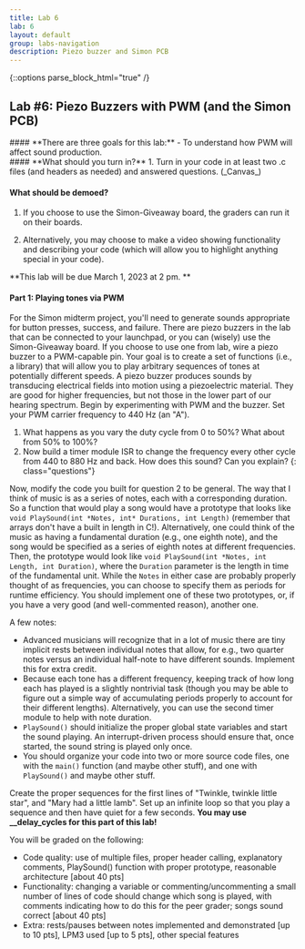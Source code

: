 ```yaml
---
title: Lab 6
lab: 6
layout: default
group: labs-navigation
description: Piezo buzzer and Simon PCB
---
```


{::options parse_block_html="true" /}

## Lab #6: Piezo Buzzers with PWM (and the Simon PCB)

<div class="alert alert-info" role="alert">
#### **There are three goals for this lab:**
  - To understand how PWM will affect sound production.
</div>

<div class="alert alert-danger" role="alert">
#### **What should you turn in?**
  1. Turn in your code in at least two .c files (and headers as needed) and answered questions. (_Canvas_)

#### **What should be demoed?**
  1. If you choose to use the Simon-Giveaway board, the graders can run it on their boards.

  2. Alternatively, you may choose to make a video showing functionality and describing your
  code (which will allow you to highlight anything special in your code).
</div>

**This lab will be due March 1, 2023 at 2 pm. **

#### Part 1: Playing tones via PWM

For the Simon midterm project, you'll need to generate sounds appropriate for button presses,
success, and failure. There are piezo buzzers in the lab that can be connected to your
launchpad, or you can (wisely) use the Simon-Giveaway board. If you choose to use one from lab,
wire a piezo buzzer to a PWM-capable pin. Your goal is to create a set of functions (i.e., a
library) that will allow you to play arbitrary sequences of tones at potentially different
speeds. A piezo buzzer produces sounds by transducing electrical fields into motion using a
piezoelectric material. They are good for higher frequencies, but not those in the lower part
of our hearing spectrum. Begin by experimenting with PWM and the buzzer. Set your PWM carrier
frequency to 440 Hz (an "A").

  1. What happens as you vary the duty cycle from 0 to 50%? What about from 50% to 100%?
  2.  Now build a timer module ISR to change the frequency every other cycle from 440 to 880 Hz
  and back. How does this sound? Can you explain?
  {: class="questions"}

Now, modify the code you built for question 2 to be general. The way that I
think of music is as a series of notes, each with a corresponding duration. So a
function that would play a song would have a prototype that looks like `void
PlaySound(int *Notes, int* Durations, int Length)` (remember that arrays don't
have a built in length in C!). Alternatively, one could think of the music as
having a fundamental duration (e.g., one eighth note), and the song would be
specified as a series of eighth notes at different frequencies. Then, the
prototype would look like `void PlaySound(int *Notes, int Length, int
Duration)`, where the `Duration` parameter is the length in time of the
fundamental unit. While the `Notes` in either case are probably properly thought
of as frequencies, you can choose to specify them as periods for runtime
efficiency. You should implement one of these two prototypes, or, if you have a
very good (and well-commented reason), another one.

A few notes:
  - Advanced musicians will recognize that in a lot of music there are tiny
    implicit rests between individual notes that allow, for e.g., two quarter
    notes versus an individual half-note to have different sounds. Implement
    this for extra credit.
  - Because each tone has a different frequency, keeping track of how long each
    has played is a slightly nontrivial task (though you may be able to
    figure out a simple way of accumulating periods properly to account for
    their different lengths). Alternatively, you can use the second timer module
    to help with note duration.
  - `PlaySound()` should initialize the proper global state variables and start 
    the sound playing. An interrupt-driven process should ensure that, once
    started, the sound string is played only once. 
  - You should organize your code into two or more source code files, one with
    the `main()` function (and maybe other stuff), and one with `PlaySound()`
    and maybe other stuff.

Create the proper sequences for the first lines of "Twinkle, twinkle little star", and "Mary had
a little lamb". Set up an infinite loop so that you play a sequence and then have quiet for a
few seconds. **You may use __delay_cycles for this part of this lab!** 

You will be graded on the following:
  - Code quality: use of multiple files, proper header calling, explanatory
    comments, PlaySound() function with proper prototype, reasonable
    architecture [about 40 pts]
  - Functionality: changing a variable or commenting/uncommenting a small number
    of lines of code should change which song is played, with comments
    indicating how to do this for the peer grader; songs sound correct [about
    40 pts]
  - Extra: rests/pauses between notes implemented and demonstrated [up to 10
    pts], LPM3 used [up to 5 pts], other special features



